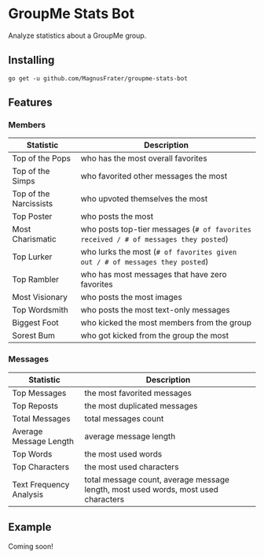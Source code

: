 # GroupMe Stats Bot

Analyze statistics about a GroupMe group.

## Installing

`go get -u github.com/MagnusFrater/groupme-stats-bot`

## Features

### Members

| Statistic              | Description                                                                         |
| ---------------------- | ----------------------------------------------------------------------------------- |
| Top of the Pops        | who has the most overall favorites                                                  |
| Top of the Simps       | who favorited other messages the most                                               |
| Top of the Narcissists | who upvoted themselves the most                                                     |
| Top Poster             | who posts the most                                                                  |
| Most Charismatic       | who posts top-tier messages (`# of favorites received / # of messages they posted`) |
| Top Lurker             | who lurks the most (`# of favorites given out / # of messages they posted`)         |
| Top Rambler            | who has most messages that have zero favorites                                      |
| Most Visionary         | who posts the most images                                                           |
| Top Wordsmith          | who posts the most text-only messages                                               |
| Biggest Foot           | who kicked the most members from the group                                          |
| Sorest Bum             | who got kicked from the group the most                                              |

### Messages

| Statistic               | Description                                                                        |
| ----------------------- | ---------------------------------------------------------------------------------- |
| Top Messages            | the most favorited messages                                                        |
| Top Reposts             | the most duplicated messages                                                       |
| Total Messages          | total messages count                                                               |
| Average Message Length  | average message length                                                             |
| Top Words               | the most used words                                                                |
| Top Characters          | the most used characters                                                           |
| Text Frequency Analysis | total message count, average message length, most used words, most used characters |

## Example

Coming soon!
